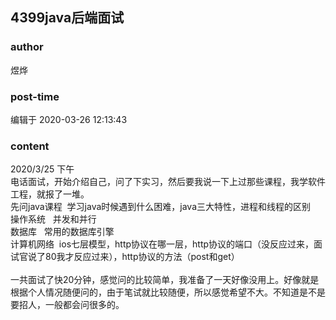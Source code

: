 ## 4399java后端面试
### author 
煜烨
### post-time 

编辑于  2020-03-26 12:13:43
### content 
<div class="post-topic-des nc-post-content">
 <div>
  2020/3/25 下午
 </div>
 <div>
  电话面试，开始介绍自己，问了下实习，然后要我说一下上过那些课程，我学软件工程，就报了一堆。
 </div>
 <div>
  先问java课程  学习java时候遇到什么困难，java三大特性，进程和线程的区别
 </div>
 <div>
  操作系统   并发和并行
 </div>
 <div>
  数据库   常用的数据库引擎
 </div>
 <div>
  计算机网络  ios七层模型，http协议在哪一层，http协议的端口（没反应过来，面试官说了80我才反应过来），http协议的方法（post和get）
 </div>
 <div>
  <br/>
 </div>
 <div>
  一共面试了快20分钟，感觉问的比较简单，我准备了一天好像没用上。好像就是根据个人情况随便问的，由于笔试就比较随便，所以感觉希望不大。不知道是不是要招人，一般都会问很多的。
 </div>
 <div>
  <br/>
 </div>
 <div>
  <br/>
 </div>
</div>
